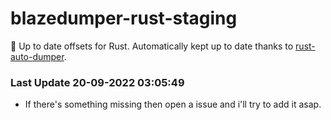 # blazedumper-rust-staging

🚀 Up to date offsets for Rust. Automatically kept up to date thanks to [rust-auto-dumper](https://github.com/Akandesh/rust-auto-dumper).


### Last Update 20-09-2022 03:05:49
- If there's something missing then open a issue and i'll try to add it asap.